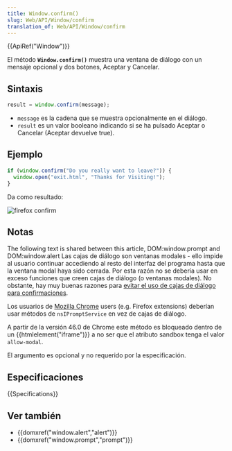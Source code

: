 ```yaml
---
title: Window.confirm()
slug: Web/API/Window/confirm
translation_of: Web/API/Window/confirm
---
```


{{ApiRef("Window")}}

El método **`Window.confirm()`** muestra una ventana de diálogo con un mensaje opcional y dos botones, Aceptar y Cancelar.

## Sintaxis

```js
result = window.confirm(message);
```

- `message` es la cadena que se muestra opcionalmente en el diálogo.
- `result` es un valor booleano indicando si se ha pulsado Aceptar o Cancelar (Aceptar devuelve true).

## Ejemplo

```js
if (window.confirm("Do you really want to leave?")) {
  window.open("exit.html", "Thanks for Visiting!");
}
```

Da como resultado:

![firefox confirm](https://mdn.mozillademos.org/files/7163/firefoxcomfirmdialog_zpsf00ec381.png)

## Notas

The following text is shared between this article, DOM:window\.prompt and DOM:window\.alert Las cajas de diálogo son ventanas modales - ello impide al usuario continuar accediendo al resto del interfaz del programa hasta que la ventana modal haya sido cerrada. Por esta razón no se debería usar en exceso funciones que creen cajas de diálogo (o ventanas modales). No obstante, hay muy buenas razones para [evitar el uso de cajas de diálogo para confirmaciones](http://alistapart.com/article/neveruseawarning).

Los usuarios de [Mozilla Chrome](/en-US/Chrome) users (e.g. Firefox extensions) deberían usar métodos de `nsIPromptService` en vez de cajas de diálogo.

A partir de la versión 46.0 de Chrome este método es bloqueado dentro de un {{htmlelement("iframe")}} a no ser que el atributo sandbox tenga el valor `allow-modal`.

El argumento es opcional y no requerido por la especificación.

## Especificaciones

{{Specifications}}

## Ver también

- {{domxref("window.alert","alert")}}
- {{domxref("window.prompt","prompt")}}
